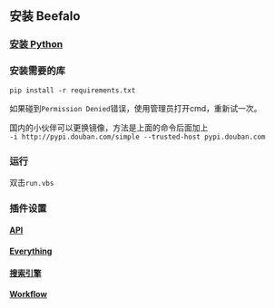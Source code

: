 ## 安装 Beefalo

### [安装 Python](https://www.runoob.com/python3/python3-install.html)

### 安装需要的库
`pip install -r requirements.txt`  
 
如果碰到`Permission Denied`错误，使用管理员打开cmd，重新试一次。  

国内的小伙伴可以更换镜像，方法是上面的命令后面加上  
`-i http://pypi.douban.com/simple --trusted-host pypi.douban.com` 


### 运行
双击`run.vbs`


### 插件设置

#### [API](plugins/api_doc)

#### [Everything](plugins/everything)

#### [搜索引擎](plugins/web_search)

#### [Workflow](plugins/workflow)




